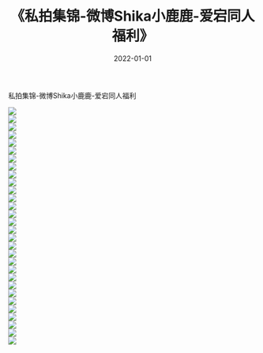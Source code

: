 ﻿---
layout: post
title:  《私拍集锦-微博Shika小鹿鹿-爱宕同人福利》
date:   2022-01-01
img: http://img.660000.xyz/Sharelink/网络美图/2022/私拍集锦-微博Shika小鹿鹿-爱宕同人福利/000.jpg
categories: [美女, 清纯, 唯美]
---

私拍集锦-微博Shika小鹿鹿-爱宕同人福利

  ![](http://img.660000.xyz/Sharelink/网络美图/2022/私拍集锦-微博Shika小鹿鹿-爱宕同人福利/001.jpg) <br> ![](http://img.660000.xyz/Sharelink/网络美图/2022/私拍集锦-微博Shika小鹿鹿-爱宕同人福利/002.jpg) <br> ![](http://img.660000.xyz/Sharelink/网络美图/2022/私拍集锦-微博Shika小鹿鹿-爱宕同人福利/003.jpg) <br> ![](http://img.660000.xyz/Sharelink/网络美图/2022/私拍集锦-微博Shika小鹿鹿-爱宕同人福利/004.jpg) <br> ![](http://img.660000.xyz/Sharelink/网络美图/2022/私拍集锦-微博Shika小鹿鹿-爱宕同人福利/005.jpg) <br> ![](http://img.660000.xyz/Sharelink/网络美图/2022/私拍集锦-微博Shika小鹿鹿-爱宕同人福利/006.jpg) <br> ![](http://img.660000.xyz/Sharelink/网络美图/2022/私拍集锦-微博Shika小鹿鹿-爱宕同人福利/007.jpg) <br> ![](http://img.660000.xyz/Sharelink/网络美图/2022/私拍集锦-微博Shika小鹿鹿-爱宕同人福利/008.jpg) <br> ![](http://img.660000.xyz/Sharelink/网络美图/2022/私拍集锦-微博Shika小鹿鹿-爱宕同人福利/009.jpg) <br> ![](http://img.660000.xyz/Sharelink/网络美图/2022/私拍集锦-微博Shika小鹿鹿-爱宕同人福利/010.jpg) <br> ![](http://img.660000.xyz/Sharelink/网络美图/2022/私拍集锦-微博Shika小鹿鹿-爱宕同人福利/011.jpg) <br> ![](http://img.660000.xyz/Sharelink/网络美图/2022/私拍集锦-微博Shika小鹿鹿-爱宕同人福利/012.jpg) <br> ![](http://img.660000.xyz/Sharelink/网络美图/2022/私拍集锦-微博Shika小鹿鹿-爱宕同人福利/013.jpg) <br> ![](http://img.660000.xyz/Sharelink/网络美图/2022/私拍集锦-微博Shika小鹿鹿-爱宕同人福利/014.jpg) <br> ![](http://img.660000.xyz/Sharelink/网络美图/2022/私拍集锦-微博Shika小鹿鹿-爱宕同人福利/015.jpg) <br> ![](http://img.660000.xyz/Sharelink/网络美图/2022/私拍集锦-微博Shika小鹿鹿-爱宕同人福利/016.jpg) <br> ![](http://img.660000.xyz/Sharelink/网络美图/2022/私拍集锦-微博Shika小鹿鹿-爱宕同人福利/017.jpg) <br> ![](http://img.660000.xyz/Sharelink/网络美图/2022/私拍集锦-微博Shika小鹿鹿-爱宕同人福利/018.jpg) <br> ![](http://img.660000.xyz/Sharelink/网络美图/2022/私拍集锦-微博Shika小鹿鹿-爱宕同人福利/019.jpg) <br> ![](http://img.660000.xyz/Sharelink/网络美图/2022/私拍集锦-微博Shika小鹿鹿-爱宕同人福利/020.jpg) <br> ![](http://img.660000.xyz/Sharelink/网络美图/2022/私拍集锦-微博Shika小鹿鹿-爱宕同人福利/021.jpg) <br> ![](http://img.660000.xyz/Sharelink/网络美图/2022/私拍集锦-微博Shika小鹿鹿-爱宕同人福利/022.jpg) <br> ![](http://img.660000.xyz/Sharelink/网络美图/2022/私拍集锦-微博Shika小鹿鹿-爱宕同人福利/023.jpg) <br> ![](http://img.660000.xyz/Sharelink/网络美图/2022/私拍集锦-微博Shika小鹿鹿-爱宕同人福利/024.jpg) <br> ![](http://img.660000.xyz/Sharelink/网络美图/2022/私拍集锦-微博Shika小鹿鹿-爱宕同人福利/025.jpg) <br> ![](http://img.660000.xyz/Sharelink/网络美图/2022/私拍集锦-微博Shika小鹿鹿-爱宕同人福利/026.jpg) <br> ![](http://img.660000.xyz/Sharelink/网络美图/2022/私拍集锦-微博Shika小鹿鹿-爱宕同人福利/027.jpg) <br> ![](http://img.660000.xyz/Sharelink/网络美图/2022/私拍集锦-微博Shika小鹿鹿-爱宕同人福利/028.jpg) <br> ![](http://img.660000.xyz/Sharelink/网络美图/2022/私拍集锦-微博Shika小鹿鹿-爱宕同人福利/029.jpg) <br> ![](http://img.660000.xyz/Sharelink/网络美图/2022/私拍集锦-微博Shika小鹿鹿-爱宕同人福利/030.jpg) <br>